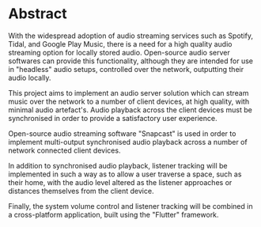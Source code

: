 # Abstract

With the widespread adoption of audio streaming services such as Spotify, Tidal,
and Google Play Music, there is a need for a high quality audio streaming option
for locally stored audio. Open-source audio server softwares can provide this
functionality, although they are intended for use in "headless" audio setups,
controlled over the network, outputting their audio locally.

This project aims to implement an audio server solution which can stream music
over the network to a number of client devices, at high quality, with minimal
audio artefact's. Audio playback across the client devices must be synchronised
in order to provide a satisfactory user experience.

Open-source audio streaming software "Snapcast" is used in order to implement
multi-output synchronised audio playback across a number of network connected
client devices.

In addition to synchronised audio playback, listener tracking will be
implemented in such a way as to allow a user traverse a space, such as their
home, with the audio level altered as the listener approaches or distances
themselves from the client device.

Finally, the system volume control and listener tracking will be combined in a
cross-platform application, built using the "Flutter" framework.
